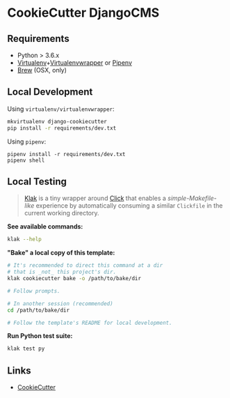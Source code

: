 [Virtualenv]: https://virtualenv.pypa.io/en/stable/ "Virtualenv Docs"
[Virtualenvwrapper]: https://virtualenvwrapper.readthedocs.io/en/latest/ "Virtualenvwrapper Docs"
[Pipenv]: https://docs.pipenv.org/ "Pipenv Docs"
[Brew]: https://brew.sh/
[Klak]: https://klak.readthedocs.io/en/latest/index.html
[Click]: http://click.pocoo.org/6/


# CookieCutter DjangoCMS

## Requirements

- Python > 3.6.x
- [Virtualenv]+[Virtualenvwrapper] or [Pipenv]
- [Brew] (OSX, only)

## Local Development

Using `virtualenv/virtualenvwrapper`:

```bash
mkvirtualenv django-cookiecutter
pip install -r requirements/dev.txt
```

Using `pipenv`:

```
pipenv install -r requirements/dev.txt
pipenv shell
```

## Local Testing

> [Klak] is a tiny wrapper around [Click] that enables a _simple-Makefile-like_ experience by automatically consuming a similar `Clickfile` in the current working directory.

__See available commands:__

```bash
klak --help
```

__"Bake" a local copy of this template:__

```bash
# It's recommended to direct this command at a dir
# that is _not_ this project's dir.
klak cookiecutter bake -o /path/to/bake/dir

# Follow prompts.

# In another session (recommended)
cd /path/to/bake/dir

# Follow the template's README for local development.
```

__Run Python test suite:__

```bash
klak test py
```

## Links

- [CookieCutter](https://github.com/audreyr/cookiecutter)

